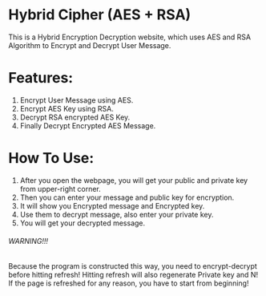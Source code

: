 # Hybrid Cipher (AES + RSA)

This is a Hybrid Encryption Decryption website, which uses AES and RSA Algorithm to Encrypt and Decrypt User Message.

# Features:

1. Encrypt User Message using AES.
2. Encrypt AES Key using RSA.
3. Decrypt RSA encrypted AES Key.
4. Finally Decrypt Encrypted AES Message.

# How To Use:

1. After you open the webpage, you will get your public and private key from upper-right corner.
2. Then you can enter your message and public key for encryption.
3. It will show you Encrypted message and Encrypted key.
4. Use them to decrypt message, also enter your private key.
5. You will get your decrypted message.

###### WARNING!!!

Because the program is constructed this way, you need to encrypt-decrypt before hitting refresh!
Hitting refresh will also regenerate Private key and N!
If the page is refreshed for any reason, you have to start from beginning!
